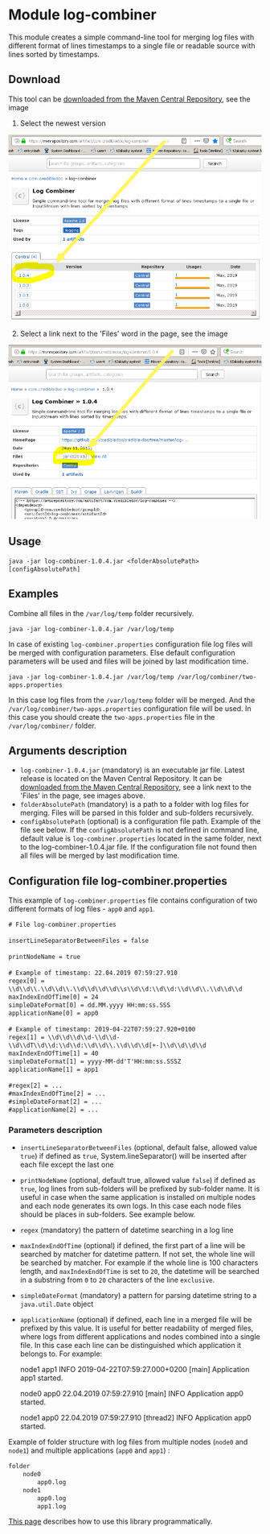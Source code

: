 # Module log-combiner
This module creates a simple command-line tool for merging log files
with different format of lines timestamps to a single file or readable source
with lines sorted by timestamps.

## Download
This tool can be [downloaded from the Maven Central Repository](https://mvnrepository.com/artifact/com.credibledoc/log-combiner),
see the image

1. Select the newest version

![Link to the Maven Central Repository](doc/img/mvnRepository.png)


2. Select a link next to the 'Files' word in the page, see the image

![Link to the jar file](doc/img/linkToJar.png)


## Usage
    java -jar log-combiner-1.0.4.jar <folderAbsolutePath> [configAbsolutePath]

## Examples
Combine all files in the `/var/log/temp` folder recursively.

    java -jar log-combiner-1.0.4.jar /var/log/temp
                             
In case of existing `log-combiner.properties` configuration file log files will be
merged with configuration parameters. Else default configuration parameters
will be used and files will be joined by last modification time.

    java -jar log-combiner-1.0.4.jar /var/log/temp /var/log/combiner/two-apps.properties
In this case log files from the `/var/log/temp` folder will be merged. And the
`/var/log/combiner/two-apps.properties` configuration file will be used. In this case you should create
the `two-apps.properties` file in the `/var/log/combiner/` folder.

## Arguments description
* `log-combiner-1.0.4.jar` (mandatory) is an executable jar file. Latest release is located on the Maven Central Repository.
It can be [downloaded from the Maven Central Repository](https://mvnrepository.com/artifact/com.credibledoc/log-combiner),
see a link next to the 'Files' in the page, see images above.
* `folderAbsolutePath` (mandatory) is a path to a folder with log files for merging.
Files will be parsed in this folder and sub-folders recursively.
* `configAbsolutePath` (optional) is a configuration file path. Example of the file see below. If the `configAbsolutePath`
is not defined in command line, default value is `log-combiner.properties` located
in the same folder, next to the log-combiner-1.0.4.jar file.
If the configuration file not found then all files will be merged by last modification time.

## Configuration file log-combiner.properties

This example of `log-combiner.properties` file contains configuration of two
different formats of log files - `app0` and `app1`.

    # File log-combiner.properties
    
    insertLineSeparatorBetweenFiles = false
    
    printNodeName = true
    
    # Example of timestamp: 22.04.2019 07:59:27.910
    regex[0] = \\d\\d\\.\\d\\d\\.\\d\\d\\d\\d\\s\\d\\d:\\d\\d:\\d\\d\\.\\d\\d\\d
    maxIndexEndOfTime[0] = 24
    simpleDateFormat[0] = dd.MM.yyyy HH:mm:ss.SSS
    applicationName[0] = app0
    
    # Example of timestamp: 2019-04-22T07:59:27.920+0100
    regex[1] = \\d\\d\\d\\d-\\d\\d-\\d\\dT\\d\\d:\\d\\d:\\d\\d\\.\\d\\d\\d[+-]\\d\\d\\d\\d
    maxIndexEndOfTime[1] = 40
    simpleDateFormat[1] = yyyy-MM-dd'T'HH:mm:ss.SSSZ
    applicationName[1] = app1
    
    #regex[2] = ...
    #maxIndexEndOfTime[2] = ...
    #simpleDateFormat[2] = ...
    #applicationName[2] = ...


### Parameters description
* `insertLineSeparatorBetweenFiles` (optional, default false, allowed value `true`) if defined as `true`,
System.lineSeparator() will be inserted after each file except the last one
* `printNodeName` (optional, default true, allowed value `false`) if defined as `true`, log lines from sub-folders will be prefixed
by sub-folder name. It is useful in case when the same application is installed on multiple nodes and each node generates
its own logs. In this case each node files should be places in sub-folders. See example below.
* `regex` (mandatory) the pattern of datetime searching in a log line
* `maxIndexEndOfTime` (optional) if defined, the first part of a line will be searched by matcher for datetime pattern.
If not set, the whole line will be searched by matcher. For example if the whole line is 100 characters length,
and `maxIndexEndOfTime` is set to `20`, the datetime will be searched
in a substring from `0` to `20` characters of the line `exclusive`.
* `simpleDateFormat` (mandatory) a pattern for parsing datetime string to a `java.util.Date` object
* `applicationName` (optional) if defined, each line in a merged file will be prefixed by this value.
It is useful for better readability of merged files, where logs from different applications and nodes
combined into a single file. In this case each line can be distinguished which application it belongs to.
For example:


     node1 app1 INFO 2019-04-22T07:59:27.000+0200 [main] Application app1 started.
     
     node0 app0 22.04.2019 07:59:27.910 [main] INFO Application app0 started.
     
     node1 app0 22.04.2019 07:59:27.910 [thread2] INFO Application app0 started.

Example of folder structure with log files from multiple nodes (`node0` and `node1`)
and multiple applications (`app0` and `app1`) :

    folder
        node0
            app0.log
        node1
            app0.log
            app1.log
        
[This page](doc/usage/programmatically.md) describes how to use this library programmatically.
